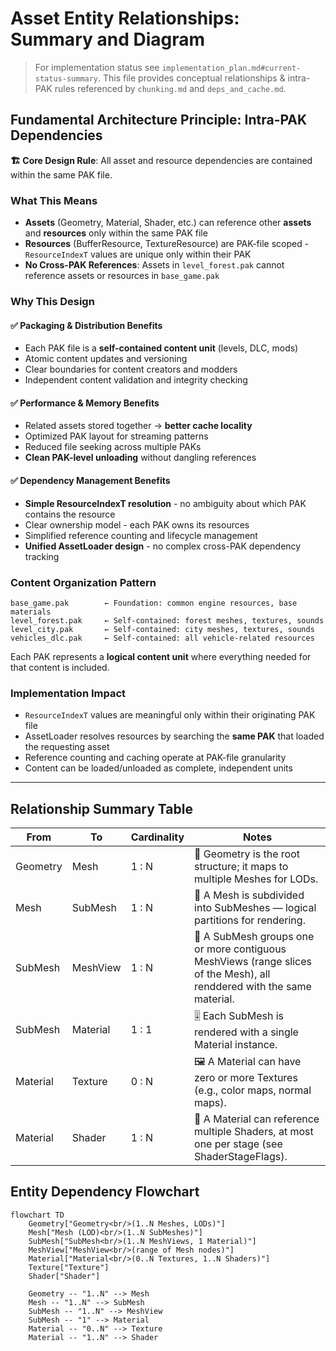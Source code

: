 # Asset Entity Relationships: Summary and Diagram

> For implementation status see `implementation_plan.md#current-status-summary`. This file provides conceptual relationships & intra-PAK rules referenced by `chunking.md` and `deps_and_cache.md`.

## Fundamental Architecture Principle: Intra-PAK Dependencies

**🏗️ Core Design Rule**: All asset and resource dependencies are contained
within the same PAK file.

### What This Means

- **Assets** (Geometry, Material, Shader, etc.) can reference other **assets**
  and **resources** only within the same PAK file
- **Resources** (BufferResource, TextureResource) are PAK-file scoped -
  `ResourceIndexT` values are unique only within their PAK
- **No Cross-PAK References**: Assets in `level_forest.pak` cannot reference
  assets or resources in `base_game.pak`

### Why This Design

#### ✅ **Packaging & Distribution Benefits**

- Each PAK file is a **self-contained content unit** (levels, DLC, mods)
- Atomic content updates and versioning
- Clear boundaries for content creators and modders
- Independent content validation and integrity checking

#### ✅ **Performance & Memory Benefits**

- Related assets stored together → **better cache locality**
- Optimized PAK layout for streaming patterns
- Reduced file seeking across multiple PAKs
- **Clean PAK-level unloading** without dangling references

#### ✅ **Dependency Management Benefits**

- **Simple ResourceIndexT resolution** - no ambiguity about which PAK contains
  the resource
- Clear ownership model - each PAK owns its resources
- Simplified reference counting and lifecycle management
- **Unified AssetLoader design** - no complex cross-PAK dependency tracking

### Content Organization Pattern

```text
base_game.pak        ← Foundation: common engine resources, base materials
level_forest.pak     ← Self-contained: forest meshes, textures, sounds
level_city.pak       ← Self-contained: city meshes, textures, sounds
vehicles_dlc.pak     ← Self-contained: all vehicle-related resources
```

Each PAK represents a **logical content unit** where everything needed for that
content is included.

### Implementation Impact

- `ResourceIndexT` values are meaningful only within their originating PAK file
- AssetLoader resolves resources by searching the **same PAK** that loaded the
  requesting asset
- Reference counting and caching operate at PAK-file granularity
- Content can be loaded/unloaded as complete, independent units

---

## Relationship Summary Table

| From      | To        | Cardinality | Notes                                                                 |
|-----------|-----------|-------------|-----------------------------------------------------------------------|
| Geometry  | Mesh      | 1 : N       | 🌳 Geometry is the root structure; it maps to multiple Meshes for LODs. |
| Mesh      | SubMesh   | 1 : N       | 🧩 A Mesh is subdivided into SubMeshes — logical partitions for rendering. |
| SubMesh   | MeshView  | 1 : N       | 📏 A SubMesh groups one or more contiguous MeshViews (range slices of the Mesh), all renddered with the same material. |
| SubMesh   | Material  | 1 : 1       | 🎚️ Each SubMesh is rendered with a single Material instance.         |
| Material  | Texture   | 0 : N       | 🖼️ A Material can have zero or more Textures (e.g., color maps, normal maps). |
| Material  | Shader    | 1 : N       | 🧠 A Material can reference multiple Shaders, at most one per stage (see ShaderStageFlags). |

## Entity Dependency Flowchart

```mermaid
flowchart TD
    Geometry["Geometry<br/>(1..N Meshes, LODs)"]
    Mesh["Mesh (LOD)<br/>(1..N SubMeshes)"]
    SubMesh["SubMesh<br/>(1..N MeshViews, 1 Material)"]
    MeshView["MeshView<br/>(range of Mesh nodes)"]
    Material["Material<br/>(0..N Textures, 1..N Shaders)"]
    Texture["Texture"]
    Shader["Shader"]

    Geometry -- "1..N" --> Mesh
    Mesh -- "1..N" --> SubMesh
    SubMesh -- "1..N" --> MeshView
    SubMesh -- "1" --> Material
    Material -- "0..N" --> Texture
    Material -- "1..N" --> Shader
```
